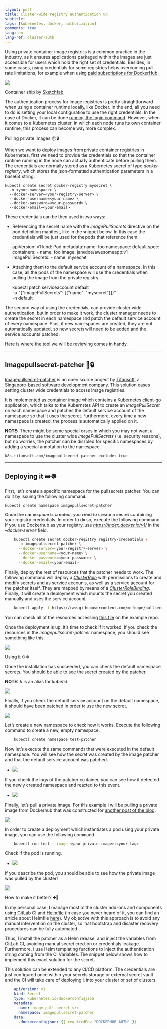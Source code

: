 ```yaml
---
layout: post
title: Cluster-wide registry authentication 🌐🔐
subtitle: 
tags: [kubernetes, docker, authorization]
comments: true
lang: en
lang-ref: cluster-auth
---
```


Using private container image registries is a common practice in the industry, as it ensures applications packaged within the images are just accessible for users which hold the right set of credentials. Besides, in some cases, using credentials for some registries helps overcoming pull rate limitations, for example when using [paid subscriptions for DockerHub](https://www.docker.com/pricing).

![](https://kubesandclouds.com/wp-content/uploads/2021/11/461f0ea0da8f612dbea489d1bffe9d7d-1024x640.jpg)

Container ship by [Sketchfab](https://sketchfab.com)

The authentication process for image registries is pretty straightforward when using a container runtime locally, like Docker. In the end, all you need to do is setting your local configuration to use the right credentials. In the case of Docker, it can be done [running the login command](https://docs.docker.com/engine/reference/commandline/login/). However, when it comes to a Kubernetes cluster, in which each node runs its own container runtime, this process can become way more complex.

Pulling private images 📦🔒


When we want to deploy images from private container registries in Kubernetes, first we need to provide the credentials so that the container runtime running in the node can actually authenticate before pulling them. The credentials are normally stored as a Kubernetes secret of type _docker-registry_, which stores the json-formatted authentication parameters in a base64 string.

    kubectl create secret docker-registry mysecret \
      -n <your-namespace> \
      --docker-server=<your-registry-server> \
      --docker-username=<your-name> \
      --docker-password=<your-password> \
      --docker-email=<your-email>

These credentials can be then used in two ways:

*   Referencing the secret name with the _imagePullSecrets_ directive on the pod definition manifest, like in the snippet below. In this case the credentials will be just used for the pods that reference them.

    apiVersion: v1
    kind: Pod
    metadata:
      name: foo
      namespace: default
    spec:
      containers:
        - name: foo
          image: janedoe/awesomeapp:v1
      imagePullSecrets:
        - name: mysecret

*   Attaching them to the default service account of a namespace. In this case, all the pods of the namespace will use the credentials when pulling the image from the private registry.

    kubectl patch serviceaccount default \
      -p "{\"imagePullSecrets\": [{\"name\": \"mysecret\"}]}" \
      -n default

The second way of using the credentials, can provide cluster wide authentication, but in order to make it work, the cluster manager needs to create the secret in each namespace and patch the default service account of every namespace. Plus, if new namespaces are created, they are not automatically updated, so new secrets will need to be added and the service accounts patched.

Here is where the tool we will be reviewing comes in handy.

* * *

Imagepullsecret-patcher 🤖🔒
----------------------------

[Imagepullsecret-patcher](https://github.com/titansoft-pte-ltd/imagepullsecret-patcher) is an open source project by [Titansoft](https://www.titansoft.com/en), a Singapore-based software development company. This solution eases setting cluster wide credentials to access image registries.

It is implemented as container image which contains a Kubernetes [client-go](https://github.com/kubernetes/client-go) application, which talks to the Kubernetes API to create an _imagePullSecret_ on each namespace and patches the default service account of the namespace so that it uses the secret. Furthermore, every time a new namespace is created, the process is automatically applied on it.

**NOTE:** There might be some special cases in which you may not want a namespace to use the cluster wide _imagePullSecrets_ (i.e. security reasons), but no worries, the patcher can be disabled for specific namespaces by adding a special annotation to the namespace.

    k8s.titansoft.com/imagepullsecret-patcher-exclude: true

* * *

Deploying it ➡️☸️
-----------------

First, let’s create a specific namespace for the pullsecrets patcher. You can do it by issuing the following command.

    kubectl create namespace imagepullsecret-patcher

Once the namespace is created, you need to create a secret containing your registry credentials. In order to do so, execute the following command. If you use Dockerhub as your registry, use _https://index.docker.io/v1/_ in the _–docker-server_ field.

```bash
    kubectl create secret docker-registry registry-credentials \
      -n imagepullsecret-patcher \
      --docker-server=<your-registry-server> \
      --docker-username=<your-name> \
      --docker-password=<your-password> \
      --docker-email=<your-email>
```

Finally, deploy the rest of resources that the patcher needs to work. The following command will deploy a _[ClusterRole](https://v1-20.docs.kubernetes.io/docs/reference/access-authn-authz/rbac/#role-and-clusterrole)_ with permissions to create and modify secrets and as service accounts, as well as a service account for the patcher itself. They are mapped by means of a _[ClusterRoleBinding](https://v1-20.docs.kubernetes.io/docs/reference/access-authn-authz/rbac/#rolebinding-and-clusterrolebinding)_. Finally, it will create a deployment which mounts the secret you created manually and uses the service account.

```bash
    kubectl apply -f https://raw.githubusercontent.com/mifonpe/pullsecrets-cluster-demo/main/manifests.yaml 
```

You can check all of the resources accessing [this file](https://github.com/mifonpe/pullsecrets-cluster-demo/blob/main/manifests.yaml) on the example repo.

Once the deployment is up, it’s time to check if it worked. If you check the resources in the _imagepullsecret-patcher_ namespace, you should see something like this.

![](https://kubesandclouds.com/wp-content/uploads/2021/12/Screenshot-2021-12-11-at-10.39.44-1024x250.png)


Using it ⚙️☸️


Once the installation has succeeded, you can check the default namespace secrets. You should be able to see the secret created by the patcher.

**NOTE:** _k_ is an alias for _kubetcl_

![](https://kubesandclouds.com/wp-content/uploads/2021/12/Screenshot-2021-12-11-at-10.40.08-1024x137.png)

Finally, if you check the default service account on the default namespace, it should have been patched in order to use the new secret.

![](https://kubesandclouds.com/wp-content/uploads/2021/12/Screenshot-2021-12-11-at-10.40.47.png)

Let’s create a new namespace to check how it works. Execute the following command to create a new, empty namespace.

```bash
    kubectl create namespace test-patcher
```

Now let’s execute the same commands that were executed in the default namespace. You will see how the secret was created by the image patcher and that the default service account was patched.

*   ![](https://kubesandclouds.com/wp-content/uploads/2021/12/Screenshot-2021-12-11-at-10.47.54-1024x452.png)
    

If you check the logs of the patcher container, you can see how it detected the newly created namespace and reacted to this event.

*   ![](https://kubesandclouds.com/wp-content/uploads/2021/12/Screenshot-2021-12-11-at-13.29.36-1024x88.png)
    

Finally, let’s pull a private image. For this example I will be pulling a private image from Dockerhub that was constructed for [another post of the blog](https://kubesandclouds.com/index.php/2021/11/04/kaniko/).

![](https://kubesandclouds.com/wp-content/uploads/2021/12/Screenshot-2021-12-11-at-13.22.54-1024x596.png)

In order to create a deployment which instantiates a pod using your private image, you can use the following command.
```bash
    kubectl run test --image <your-private-image>:<your-tag>
```

Check if the pod is running.

*   ![](https://kubesandclouds.com/wp-content/uploads/2021/12/Screenshot-2021-12-11-at-13.40.50-1024x91.png)
    

If you describe the pod, you should be able to see how the private image was pulled by the cluster!

![](https://kubesandclouds.com/wp-content/uploads/2021/12/Screenshot-2021-12-11-at-13.38.32-1024x154.png)


How to make it better? ➕🤖


In my personal case, I manage most of the cluster add-ons and components using GitLab CI and [Helmfile](https://github.com/roboll/helmfile) (in case you never heard of it, you can find an article about Helmfile [here](https://kubesandclouds.com/index.php/2020/12/16/helmfile/)). My objective with this approach is to avoid any manual intervention on the cluster, so that bootstrap and disaster recovery procedures can be fully automated.

Thus, I install the patcher as a Helm release, and inject the variables from GitLab CI, avoiding manual secret creation or credentials leakage. Furthermore, I use Helm templating functions to inject the authentication string coming from the CI Variables. The snippet below shows how to implement this exact solution for the secret.

This solution can be extended to any CI/CD platform. The credentials are just configured once within your secrets storage or external secret vault and the CI will take care of deploying it into your cluster or set of clusters.

```yaml
    apiVersion: v1
    kind: Secret
    type: kubernetes.io/dockerconfigjson
    metadata:
      name: image-pull-secret-src
      namespace: imagepullsecret-patcher
    data:
      .dockerconfigjson: {{ requiredEnv "DOCKERHUB_AUTH" }}
```